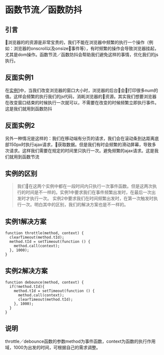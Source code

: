 # 函数节流／函数防抖

## 引言

浏览器的的资源是非常宝贵的，我们不能在浏览器中频繁的执行一个操作（例如：浏览器的onscroll以及onsize事件等），有时频繁的操作会导致浏览器挂起，尤其是dom操作。函数节流／函数防抖会帮助我们避免这样的事情，优化我们的js执行。

## 反面实例1

在[实例1](./tip/index1.html)中，当我们改变浏览器的窗口大小时，浏览器的后台会打印很多num的值。这样会频繁的执行我们的js代码，消耗浏览器的资源。其实我们想要浏览器在改变窗口结束的时候执行一次就可以，不需要在改变的时候频繁立即执行事件。这是我们就用到函数防抖

## 反面实例2

另外一种情况是这样的：我们在移动端有分页的请求，我们会在滚动条到达距离底部150px时执行ajax请求，获取数据。但是我们有时会频繁的滑动屏幕，导致多次请求。这样我们需要在规定的时间里只执行一次。避免频繁的ajax请求。这是我们就用到函数节流

## 实例的区别

> 我们在这两个实例中都在一段时间内只执行一次事件函数。但是这两次执行的时间是不一样的。实例1中要求我们在事件频繁出发时，在最后一次出发时才执行一次。
实例2中要求我们在时间频繁出发时，在第一次触发时执行一次。明白其中的区别，我们的解决方案也是不一样的。

## 实例1解决方案

```
function throttle(method, context) {
  clearTimeout(method.tId);
  method.tId = setTimeout(function () {
    method.call(context);
  }, 1000);
}
```

## 实例2解决方案

```
function debounce(method, context) {
  if(!method.tId){
    method.tId = setTimeout(function () {
      method.call(context);
      clearTimeout(method.tId);
    }, 1000);
  }
}
```

## 说明

throttle／debounce函数的参数method为事件函数，context为函数的执行作用域，1000为出发的时间，可根据自己的需求调整。


